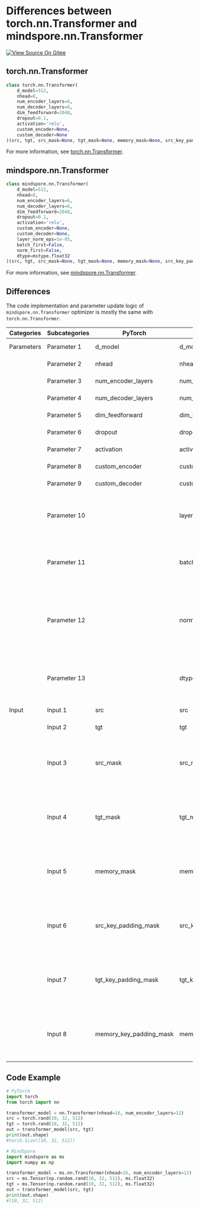 # Differences between torch.nn.Transformer and mindspore.nn.Transformer

[![View Source On Gitee](https://mindspore-website.obs.cn-north-4.myhuaweicloud.com/website-images/master/resource/_static/logo_source_en.png)](https://gitee.com/mindspore/docs/blob/master/docs/mindspore/source_en/note/api_mapping/pytorch_diff/Transformer.md)

## torch.nn.Transformer

```python
class torch.nn.Transformer(
    d_model=512,
    nhead=8,
    num_encoder_layers=6,
    num_decoder_layers=6,
    dim_feedforward=2048,
    dropout=0.1,
    activation='relu',
    custom_encoder=None,
    custom_decoder=None
)(src, tgt, src_mask=None, tgt_mask=None, memory_mask=None, src_key_padding_mask=None, tgt_key_padding_mask=None, memory_key_padding_mask=None)
```

For more information, see [torch.nn.Transformer](https://pytorch.org/docs/1.8.1/generated/torch.nn.Transformer.html).

## mindspore.nn.Transformer

```python
class mindspore.nn.Transformer(
    d_model=512,
    nhead=8,
    num_encoder_layers=6,
    num_decoder_layers=6,
    dim_feedforward=2048,
    dropout=0.1,
    activation='relu',
    custom_encoder=None,
    custom_decoder=None,
    layer_norm_eps=1e-05,
    batch_first=False,
    norm_first=False,
    dtype=mstype.float32
)(src, tgt, src_mask=None, tgt_mask=None, memory_mask=None, src_key_padding_mask=None, tgt_key_padding_mask=None, memory_key_padding_mask=None)
```

For more information, see [mindspore.nn.Transformer](https://mindspore.cn/docs/en/master/api_python/nn/mindspore.nn.Transformer.html).

## Differences

The code implementation and parameter update logic of `mindspore.nn.Transformer` optimizer is mostly the same with `torch.nn.Transformer`.

| Categories | Subcategories |PyTorch | MindSpore | Difference |
| --- | ---   | ---   | ---        |---  |
| Parameters | Parameter 1 | d_model       | d_model        | Consistent function |
|      | Parameter 2 | nhead           | nhead | Consistent function |
|      | Parameter 3 | num_encoder_layers        | num_encoder_layers | Consistent function |
|      | Parameter 4 | num_decoder_layers        | num_decoder_layers | Consistent function |
|      | Parameter 5 | dim_feedforward        | dim_feedforward | Consistent function |
|      | Parameter 6 | dropout        | dropout | Consistent function |
|      | Parameter 7 | activation        | activation | Consistent function |
|      | Parameter 8 | custom_encoder        | custom_encoder | Consistent function |
|      | Parameter 9 | custom_decoder        | custom_decoder | Consistent function |
|      | Parameter 10 |         | layer_norm_eps | In MindSpore, the value of eps can be set in LayerNorm, PyTorch does not have this function |
|      | Parameter 11 |         | batch_first | In MindSpore, first batch can be set as batch dimension, PyTorch does not have this function |
|      | Parameter 12 |         | norm_first | In MindSpore, LayerNorm can be set in between MultiheadAttention Layer and FeedForward Layer or after, PyTorch does not have this function |
|      | Parameter 13 |         | dtype          | In MindSpore, dtype can be set for parameters using 'dtype'. PyTorch does not have this function. |
| Input  | Input 1 | src            | src | Consistent function                                               |
|     | Input 2 | tgt            | tgt | Consistent function                                               |
|     | Input 3 | src_mask           | src_mask | In MindSpore, dtype can be set as float or Bool Tensor; in PyTorch dtype can be set as float, byte or Bool Tensor. |
|     | Input 4 | tgt_mask           | tgt_mask | In MindSpore, dtype can be set as float or Bool Tensor; in PyTorch dtype can be set as float, byte or Bool Tensor. |
|     | Input 5 | memory_mask           | memory_mask | In MindSpore, dtype can be set as float or Bool Tensor; in PyTorch dtype can be set as float, byte or Bool Tensor. |
|     | Input 6 | src_key_padding_mask      | src_key_padding_mask | In MindSpore, dtype can be set as float or Bool Tensor; in PyTorch dtype can be set as byte or Bool Tensor. |
|     | Input 7 | tgt_key_padding_mask      | tgt_key_padding_mask | In MindSpore, dtype can be set as float or Bool Tensor; in PyTorch dtype can be set as byte or Bool Tensor. |
|     | Input 8 | memory_key_padding_mask   | memory_key_padding_mask | In MindSpore, dtype can be set as float or Bool Tensor; in PyTorch dtype can be set as byte or Bool Tensor. |

## Code Example

```python
# PyTorch
import torch
from torch import nn

transformer_model = nn.Transformer(nhead=16, num_encoder_layers=12)
src = torch.rand(10, 32, 512)
tgt = torch.rand(10, 32, 512)
out = transformer_model(src, tgt)
print(out.shape)
#torch.Size([10, 32, 512])

# MindSpore
import mindspore as ms
import numpy as np

transformer_model = ms.nn.Transformer(nhead=16, num_encoder_layers=12)
src = ms.Tensor(np.random.rand(10, 32, 512), ms.float32)
tgt = ms.Tensor(np.random.rand(10, 32, 512), ms.float32)
out = transformer_model(src, tgt)
print(out.shape)
#(10, 32, 512)
```
